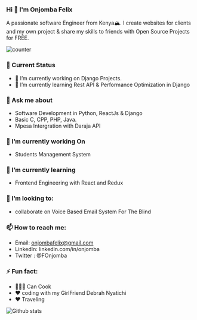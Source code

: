 ### Hi 👋  I'm Onjomba Felix
A passionate software Engineer from Kenya🏔. I create websites for clients and my own project & share my skills to friends with Open Source Projects for FREE.

![counter](https://[YourEndpoint].m.pipedream.net)
### 🤔 Current Status

 - 🔭 I’m currently working on Django Projects.
 - 🌱 I’m currently learning Rest API & Performance Optimization in Django

### 💬 Ask me about
 - Software Development in Python, ReactJs & Django
 - Basic C, CPP, PHP, Java.
 - Mpesa Intergration with Daraja API
 
### 🔭 I’m currently working On
  - Students Management System 

### 🌱 I’m currently learning 
 - Frontend Engineering with React and Redux 
### 👯 I’m looking to: 
 - collaborate on Voice Based Email System For The Blind
###  📫 How to reach me:
 - Email: onjombafelix@gmail.com
 - LinkedIn: linkedin.com/in/onjomba
 - Twitter : @FOnjomba
 
### ⚡ Fun fact:
 - 👨🏼‍🍳 Can Cook
 - ♥️ coding with my GirlFriend Debrah Nyatichi 
 - ♥️ Traveling


![Github stats](https://github-readme-stats.vercel.app/api?username=Developer-felix)
 
